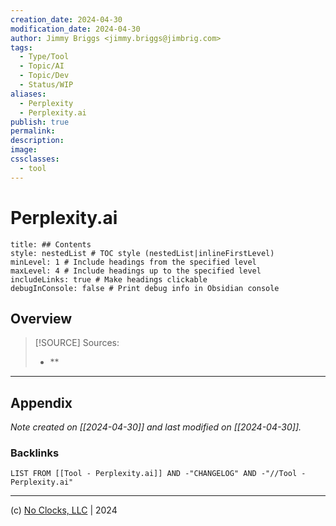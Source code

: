 ```yaml
---
creation_date: 2024-04-30
modification_date: 2024-04-30
author: Jimmy Briggs <jimmy.briggs@jimbrig.com>
tags:
  - Type/Tool
  - Topic/AI
  - Topic/Dev
  - Status/WIP
aliases:
  - Perplexity
  - Perplexity.ai
publish: true
permalink:
description:
image:
cssclasses:
  - tool
---
```



# Perplexity.ai

```table-of-contents
title: ## Contents 
style: nestedList # TOC style (nestedList|inlineFirstLevel)
minLevel: 1 # Include headings from the specified level
maxLevel: 4 # Include headings up to the specified level
includeLinks: true # Make headings clickable
debugInConsole: false # Print debug info in Obsidian console
```

## Overview

> [!SOURCE] Sources:
> - **

***

## Appendix

*Note created on [[2024-04-30]] and last modified on [[2024-04-30]].*

### Backlinks

```dataview
LIST FROM [[Tool - Perplexity.ai]] AND -"CHANGELOG" AND -"//Tool - Perplexity.ai"
```

***

(c) [No Clocks, LLC](https://github.com/noclocks) | 2024